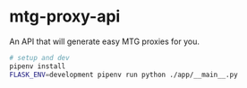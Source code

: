 # mtg-proxy-api

An API that will generate easy MTG proxies for you.

```sh
# setup and dev
pipenv install
FLASK_ENV=development pipenv run python ./app/__main__.py
```
